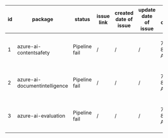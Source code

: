 
| id | package | status | issue link | created date of issue | update date of issue | run date of pipeline | pipeline run link |
|----|---------|--------|------------|-----------------------|----------------------| ---------------------| ----------------- |
| 1 | azure-ai-contentsafety | Pipeline fail | / | / | / | 7/29/2025 8:01:50 AM | https://dev.azure.com/v-wenjyu/content-validation-automation/_build/results?buildId=67 |
| 2 | azure-ai-documentintelligence | Pipeline fail | / | / | / | 7/29/2025 8:01:50 AM | https://dev.azure.com/v-wenjyu/content-validation-automation/_build/results?buildId=67 |
| 3 | azure-ai-evaluation | Pipeline fail | / | / | / | 7/29/2025 8:01:50 AM | https://dev.azure.com/v-wenjyu/content-validation-automation/_build/results?buildId=67 |